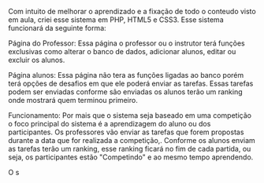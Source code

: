 Com intuito de melhorar o aprendizado e a fixação de todo o conteudo visto em aula, criei esse sistema em PHP, HTML5 e CSS3. Esse sistema funcionará da seguinte forma:

  Página do Professor:
    Essa página o professor ou o instrutor terá funções exclusivas como alterar o banco de dados, adicionar alunos, editar ou excluir os alunos.

  Página alunos:
    Essa página não tera as funções ligadas ao banco porém terá opções de desafios em que ele poderá enviar as tarefas. Essas tarefas podem ser enviadas conforme são enviadas
  os alunos terão um ranking onde mostrará quem terminou primeiro.

  Funcionamento:
    Por mais que o sistema seja baseado em uma competição o foco principal do sistema é a aprendizagem do aluno ou dos participantes. Os professores vão enviar as 
  tarefas que forem propostas durante a data que for realizada a competição,. Conforme os alunos enviam as tarefas terão um ranking, esse ranking ficará no fim de cada partida,
  ou seja, os participantes estão "Competindo" e ao mesmo tempo aprendendo.
  
O s
